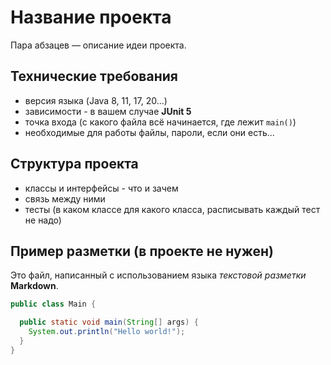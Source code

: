 # Название проекта

Пара абзацев &mdash; описание идеи проекта.

## Технические требования

- версия языка (Java 8, 11, 17, 20...)
- зависимости - в вашем случае **JUnit 5**
- точка входа (с какого файла всё начинается, где лежит `main()`)
- необходимые для работы файлы, пароли, если они есть...

## Структура проекта

- классы и интерфейсы - что и зачем
- связь между ними
- тесты (в каком классе для какого класса, расписывать каждый тест не надо)

## Пример разметки (в проекте не нужен)

Это файл, написанный с использованием языка *текстовой разметки* **Markdown**.

```java
public class Main {

  public static void main(String[] args) {
    System.out.println("Hello world!");
  }
}
```
